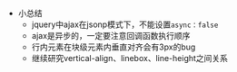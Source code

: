 - 小总结
    - jquery中ajax在jsonp模式下，不能设置`async：false`
    - ajax是异步的，一定要注意回调函数执行顺序
    - 行内元素在块级元素内垂直对齐会有3px的bug
    - 继续研究vertical-align、linebox、line-height之间关系